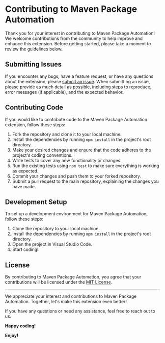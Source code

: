 # Contributing to Maven Package Automation

Thank you for your interest in contributing to Maven Package Automation! We welcome contributions from the community to help improve and enhance this extension. Before getting started, please take a moment to review the guidelines below.

## Submitting Issues

If you encounter any bugs, have a feature request, or have any questions about the extension, please [submit an issue](https://github.com/XcoDDe/maven-package-automation/issues). When submitting an issue, please provide as much detail as possible, including steps to reproduce, error messages (if applicable), and the expected behavior.

## Contributing Code

If you would like to contribute code to the Maven Package Automation extension, follow these steps:

1. Fork the repository and clone it to your local machine.
2. Install the dependencies by running `npm install` in the project's root directory.
3. Make your desired changes and ensure that the code adheres to the project's coding conventions.
4. Write tests to cover any new functionality or changes.
5. Run the existing tests using `npm test` to make sure everything is working as expected.
6. Commit your changes and push them to your forked repository.
7. Submit a pull request to the main repository, explaining the changes you have made.

## Development Setup

To set up a development environment for Maven Package Automation, follow these steps:

1. Clone the repository to your local machine.
2. Install the dependencies by running `npm install` in the project's root directory.
3. Open the project in Visual Studio Code.
4. Start coding!

## License

By contributing to Maven Package Automation, you agree that your contributions will be licensed under the [MIT License](LICENSE).

---

We appreciate your interest and contributions to Maven Package Automation. Together, let's make this extension even better!

If you have any questions or need any assistance, feel free to reach out to us.

**Happy coding!**

**Enjoy!**
